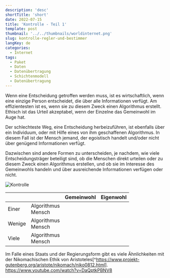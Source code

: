```yaml
---
description: 'desc'
shortTitle: 'short'
date: 2022-07-15
title: 'Kontrolle - Teil 1'
template: post
thumbnail: '../../thumbnails/worldinternet.png'
slug: kontrolle-regler-und-bestimmer
langKey: de
categories:
  - Internet
tags:
  - Paket
  - Daten
  - Datenübertragung
  - Schichtenmodell
  - Datenübertragung
---
```



Wenn eine Entscheidung getroffen werden muss, ist es wirtschaftlich, wenn eine einzige Person entscheidet, die über alle Informationen verfügt. Am effizientesten ist es, wenn sie zu diesem Zweck einen Algorithmus erstellt. Ethisch ist das Urteil akzeptabel, wenn der Einzelne das Gemeinwohl im Auge hat.
 
Der schlechteste Weg, eine Entscheidung herbeizuführen, ist ebenfalls über ein Individuum, oder mit Hilfe eines von ihm geschaffenen Algorithmus. In diesem Fall ist der Mensch jemand, der egoistisch handelt und/oder nicht über genügend Informationen verfügt.

Dazwischen sind andere Formen zu unterscheiden, je nachdem, wie viele Entscheidungsträger beteiligt sind, ob die Menschen direkt urteilen oder zu diesem Zweck einen Algorithmus erstellen, und ob sie im Interesse des Gemeinwohls handeln und über ausreichende Informationen verfügen oder nicht.

![Kontrolle](/images/8_1.png)




|         |                       | Gemeinwohl  | Eigenwohl |
| ------- |-----------------------| ------------|-----------|
| Einer   | Algorithmus<br>Mensch |             |           |        
| Wenige  | Algorithmus<br>Mensch |             |           |     
| Viele   | Algorithmus<br>Mensch |             |           |



Im Falle eines Staats und der Regierungsform gibt es viele Ähnlichkeiten mit der Nikomachischen Ethik von Aristoteles[^https://www.projekt-gutenberg.org/aristote/nikomach/niko0812.html].
https://www.youtube.com/watch?v=DaQptkPBNV8